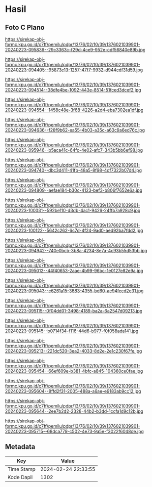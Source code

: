 # Hasil

## Foto C Plano

https://sirekap-obj-formc.kpu.go.id/c7ff/pemilu/pdpr/13/76/02/10/39/1376021039901-20240223-095836--29c3363c-f29d-4ce9-952e-cdf56840e89b.jpg

https://sirekap-obj-formc.kpu.go.id/c7ff/pemilu/pdpr/13/76/02/10/39/1376021039901-20240223-094405--95873c13-1257-47f7-9932-d944cdf31d59.jpg

https://sirekap-obj-formc.kpu.go.id/c7ff/pemilu/pdpr/13/76/02/10/39/1376021039901-20240223-094514--38dfe4be-1092-443e-8514-51fced3dcef2.jpg

https://sirekap-obj-formc.kpu.go.id/c7ff/pemilu/pdpr/13/76/02/10/39/1376021039901-20240223-094554--1458c48e-3f68-4226-a2d4-eba7302ea1df.jpg

https://sirekap-obj-formc.kpu.go.id/c7ff/pemilu/pdpr/13/76/02/10/39/1376021039901-20240223-094636--f28f9b62-ea55-4b03-a35c-a63c9a6ed76c.jpg

https://sirekap-obj-formc.kpu.go.id/c7ff/pemilu/pdpr/13/76/02/10/39/1376021039901-20240223-095946--b5aca41c-64fc-4e02-afc7-343b5bb6ef98.jpg

https://sirekap-obj-formc.kpu.go.id/c7ff/pemilu/pdpr/13/76/02/10/39/1376021039901-20240223-094740--dbc3d411-41fb-48a5-8f98-4df7322b07d4.jpg

https://sirekap-obj-formc.kpu.go.id/c7ff/pemilu/pdpr/13/76/02/10/39/1376021039901-20240223-094809--aefae184-b30c-4123-bef3-b806f7652e6a.jpg

https://sirekap-obj-formc.kpu.go.id/c7ff/pemilu/pdpr/13/76/02/10/39/1376021039901-20240223-100031--592be110-d3db-4ac1-9426-24ffb7a928c9.jpg

https://sirekap-obj-formc.kpu.go.id/c7ff/pemilu/pdpr/13/76/02/10/39/1376021039901-20240223-100122--5642c262-6c7d-4f24-9ad0-aed92ba7fdd2.jpg

https://sirekap-obj-formc.kpu.go.id/c7ff/pemilu/pdpr/13/76/02/10/39/1376021039901-20240223-094942--740e0bcb-3b8a-4234-8e7a-4c93b55d53bb.jpg

https://sirekap-obj-formc.kpu.go.id/c7ff/pemilu/pdpr/13/76/02/10/39/1376021039901-20240223-095012--44f40653-2aae-4b99-96bc-1e0127e82e9a.jpg

https://sirekap-obj-formc.kpu.go.id/c7ff/pemilu/pdpr/13/76/02/10/39/1376021039901-20240223-095043--c6261a15-3683-4355-bd60-ae94fecd2e31.jpg

https://sirekap-obj-formc.kpu.go.id/c7ff/pemilu/pdpr/13/76/02/10/39/1376021039901-20240223-095115--0f04dd01-3498-4189-ba2a-6a2547d09213.jpg

https://sirekap-obj-formc.kpu.go.id/c7ff/pemilu/pdpr/13/76/02/10/39/1376021039901-20240223-095145--b0714f34-f116-44d6-b977-f0f058ada141.jpg

https://sirekap-obj-formc.kpu.go.id/c7ff/pemilu/pdpr/13/76/02/10/39/1376021039901-20240223-095213--221dc520-3ea2-4033-8d2e-2e1c230f67fe.jpg

https://sirekap-obj-formc.kpu.go.id/c7ff/pemilu/pdpr/13/76/02/10/39/1376021039901-20240223-095454--66ef609e-b381-4bfc-a845-104360ce0fae.jpg

https://sirekap-obj-formc.kpu.go.id/c7ff/pemilu/pdpr/13/76/02/10/39/1376021039901-20240223-095604--8ffd2f31-2005-488a-a6ae-e9183ab9cc12.jpg

https://sirekap-obj-formc.kpu.go.id/c7ff/pemilu/pdpr/13/76/02/10/39/1376021039901-20240223-095644--2ee7b2d2-2328-44b2-b3dd-1ccfa1d9c12b.jpg

https://sirekap-obj-formc.kpu.go.id/c7ff/pemilu/pdpr/13/76/02/10/39/1376021039901-20240223-095715--68dca779-c502-4e73-9a5e-f3022f6048de.jpg


## Metadata

| Key        | Value               |
| ---------- | ------------------- |
| Time Stamp | 2024-02-24 22:33:55 |
| Kode Dapil | 1302                |



